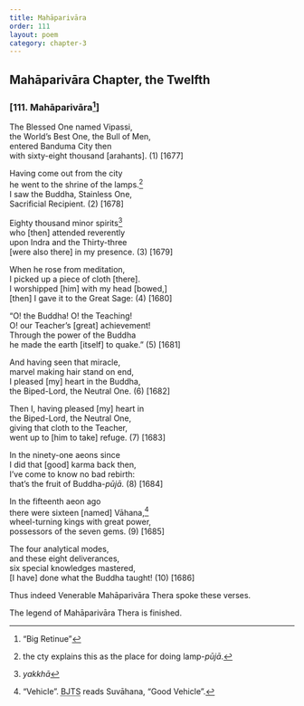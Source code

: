 ```yaml
---
title: Mahāparivāra
order: 111
layout: poem
category: chapter-3
---
```


## Mahāparivāra Chapter, the Twelfth

### \[111. Mahāparivāra[^1]\]

The Blessed One named Vipassi,  
the World’s Best One, the Bull of Men,  
entered Banduma City then  
with sixty-eight thousand \[arahants\]. (1) \[1677\]

Having come out from the city  
he went to the shrine of the lamps.[^2]  
I saw the Buddha, Stainless One,  
Sacrificial Recipient. (2) \[1678\]

Eighty thousand minor spirits[^3]  
who \[then\] attended reverently  
upon Indra and the Thirty-three  
\[were also there\] in my presence. (3) \[1679\]

When he rose from meditation,  
I picked up a piece of cloth \[there\].  
I worshipped \[him\] with my head \[bowed,\]  
\[then\] I gave it to the Great Sage: (4) \[1680\]

“O! the Buddha! O! the Teaching!  
O! our Teacher’s \[great\] achievement!  
Through the power of the Buddha  
he made the earth \[itself\] to quake.” (5) \[1681\]

And having seen that miracle,  
marvel making hair stand on end,  
I pleased \[my\] heart in the Buddha,  
the Biped-Lord, the Neutral One. (6) \[1682\]

Then I, having pleased \[my\] heart in  
the Biped-Lord, the Neutral One,  
giving that cloth to the Teacher,  
went up to \[him to take\] refuge. (7) \[1683\]

In the ninety-one aeons since  
I did that \[good\] karma back then,  
I’ve come to know no bad rebirth:  
that’s the fruit of Buddha-*pūjā*. (8) \[1684\]

In the fifteenth aeon ago  
there were sixteen \[named\] Vāhana,[^4]  
wheel-turning kings with great power,  
possessors of the seven gems. (9) \[1685\]

The four analytical modes,  
and these eight deliverances,  
six special knowledges mastered,  
\[I have\] done what the Buddha taught! (10) \[1686\]

Thus indeed Venerable Mahāparivāra Thera spoke these verses.

The legend of Mahāparivāra Thera is finished.

[^1]: “Big Retinue”

[^2]: the cty explains this as the place for doing lamp-*pūjā*.

[^3]: *yakkhā*

[^4]: “Vehicle”. <abbr title="Buddha Jayanthi Tripitaka Series">BJTS</abbr> reads Suvāhana, “Good Vehicle”.
